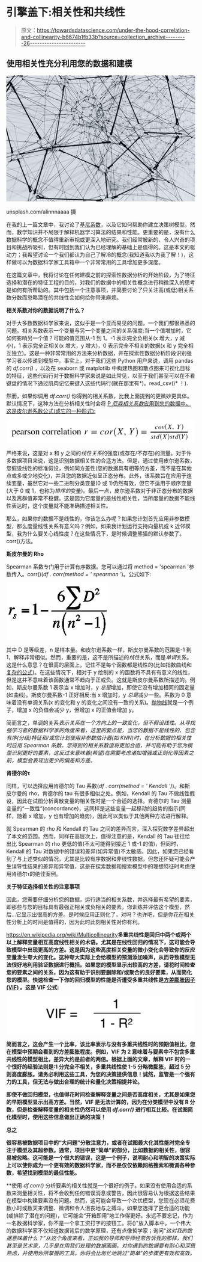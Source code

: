 # 引擎盖下:相关性和共线性

> 原文：<https://towardsdatascience.com/under-the-hood-correlation-and-collinearity-b6674b1fb33b?source=collection_archive---------26----------------------->

## 使用相关性充分利用您的数据和建模

![](img/b3749c7fd6bc1bee5d5e5caa21a1b8a1.png)

unsplash.com/alinnnaaaa 摄

在我的上一篇文章中，我讨论了[基尼系数](/under-the-hood-using-gini-impurity-to-your-advantage-in-decision-tree-classifiers-9be030a650d5)，以及它如何帮助你建立决策树模型。然而，数学知识并不局限于解释机器学习算法的结果和性能。更重要的是，没有什么数据科学的概念不值得重新审视或更深入地研究。我们经常被新的、令人兴奋的项目和挑战所吸引，但有时回到我们认为已经理解的基础上是值得的。这是本文的驱动力；我希望讨论一个我们都认为自己了解冷的概念(我知道我以为我了解！)，这样做可以为数据科学家工具箱中一个非常常用的工具增加更多深度。

在这篇文章中，我将讨论在任何建模之前的探索性数据分析的开始阶段，为了特征选择和潜在的特征工程的目的，对我们的数据中的相关性概念进行稍微深入的思考是如何有所帮助的。其中包括一个注意事项，并简要讨论了只关注高(或低)相关系数分数而忽略潜在的共线性会如何给你带来麻烦。

**相关系数对你的数据说明了什么？**

对于大多数数据科学家来说，这似乎是一个显而易见的问题，一个我们都很熟悉的问题。相关系数表示一个变量与另一个变量之间的关系强度:当一个值增加时，它如何影响另一个值？可能的值范围从-1 到 1。-1 表示完全负相关(x 增大，y 减小)，1 表示完全正相关(x 增大，y 增大)，0 表示完全不相关的数据(x 和 y 完全相互独立)。这是一种非常常用的方法来分析数据，并在探索性数据分析阶段识别强学习者以传递到模型中。事实上，对于我们这些 Python 用户来说，调用 pandas 的 *df.corr()* ，以及在 seaborn 或 matplotlib 中构建热图和散点图来可视化目标的特征，这些代码行对于数据科学家来说是如此常见，以至于我们甚至可以在不看键盘的情况下通过肌肉记忆来键入这些代码行(就在那里有*)。read_csv()* ！).

然而，如果你调用 *df.corr()* 你得到的相关系数，比我上面提到的更微妙更具体。默认情况下，这种方法在分析相关性时会将 [P *厄森相关系数*应用到您的数据中。这是皮尔逊系数公式(或它的一种形式):](https://en.wikipedia.org/wiki/Pearson_correlation_coefficient)

![](img/181e95e771b77279c21fce38a78c4374.png)

严格来说，这是对 x 和 y 之间的*线性关系*的强度(或存在/不存在)的测量。对于许多数据项目来说，这是识别数据相关性的合适方法。但是，通过使用皮尔逊系数，您假设线性的标准假设，例如同方差性(您的数据具有相等的方差，而不是在其他点或多或少地变化)，并且您的数据近似呈正态分布。此外，该系数旨在应用于连续变量，虽然它对一些二进制分类变量(0 或 1)仍然有效，但它不适用于顺序变量(大于 0 或 1，也称为*排序的*变量)。最后一点，皮尔逊系数对于非正态分布的数据以及离群值非常不稳健。这是因为它度量的是线性相关性，当所度量的数据不能线性表达时，这个度量就不能准确描述相关性。

那么，如果你的数据不是线性的，你该怎么办呢？如果您计划首先应用非参数模型，那么度量线性关系有意义吗？例如，如果我计划运行支持向量机或 k 近邻模型，我为什么要关心线性度？在这些情况下，是时候调整熊猫的默认参数了。corr()方法。

**斯皮尔曼的 Rho**

Spearman 系数专门用于计算有序数据。您可以通过将 method = 'spearman '参数传入。corr()(*df . corr(method = ' spearman '*)。公式如下:

![](img/f5385afc18bff5dddacb2240410df105.png)

其中 D 是等级差，n 是样本量。和皮尔逊系数一样，斯皮尔曼系数的范围是-1 到 1，解释非常相似。然而，重要的是，这不是所描述的*线性*关系，而是*单调*关系。这是什么意思？在很高的层面上，记住不是每个函数都是线性的(比如指数曲线和[复杂的公式](https://tutorial.math.lamar.edu/classes/calci/CommonGraphs.aspx))。在这些情况下，相对于 y 绘制的 x 的函数将不具有有意义的线性，但是这并不意味着该函数通常不趋向于正或负。这就是斯皮尔曼系数所描述的。例如，斯皮尔曼系数 1 表示当 x 增加时，y *总是*增加，即使它没有增加相同的固定量(如曲线)。斯皮尔曼系数-1 正好相反:当 x 增加时，y *总是*减少一些。系数为 0 意味着没有单调关系(x 的变化和 y 的变化之间没有一致的关系)。[抛物线](https://saylordotorg.github.io/text_elementary-algebra/s12-05-graphing-parabolas.html)就是一个例子，增加 x 的负值会减少 y，但增加 x 的正值会增加 y。

简而言之，单调的关系*表示关系在一个方向上的一致变化，但不假设线性。从寻找强学习者的数据科学家的角度来看，这里的要点是，当您的数据不是线性的、包含有序(分级)特征和/或您计划使用非参数估计器(如 KNN)时，在分析数据的相关性时应用 Spearman 系数。您得到的相关系数值将更加合适，并可能有助于您为模型识别更好的要素，这反过来意味着(希望)在需要考虑诸如增强或正则化等因素之前，模型会表现出更少的偏差和方差。*

**肯德尔的τ**

同样，可以选择应用肯德尔的 Tau 系数(*df . corr(method = ' Kendall ')*)。和斯皮尔曼的 rho，肯德尔的 tau 有很多相似之处。例如，Kendall 的 Tau 不做线性假设，因此在试图分析离散变量的相关性时是一个合适的选择。肯德尔的 Tau 测量变量的“一致性”(concordance)，这同样是这些变量一起移动的趋势的指示(同样，随着 x 增加，y 也有增加的趋势)，因此可以类似于其他两种方法进行解释。

就 Spearman 的 rho 和 Kendall 的 Tau 之间的差异而言，深入探究数学差异超出了本文的范围。然而，同样在高层次上，值得注意的是，Kendall 的 Tau 往往给出比 Spearman 的 rho 更低的值(不太可能得到接近 1 或-1 的值)，但同时，Kendall 的 Tau 对数据中的错误和差异(如异常值)不太敏感。因此，如果您已经看到了与上述类似的情况，尤其是比较有序数据和非线性数据，但您还怀疑可能会产生误导性结果的差异和异常值，这是在探索数据和搜索模型中的理想特征时考虑使用肯德尔τ的绝佳案例。

**关于特征选择相关性的注意事项**

因此，您需要仔细分析您的数据，运行适当的相关系数，并选择最有希望的要素，即那些与您的目标具有最强正相关或负相关的要素。你训练并评估这个模型，然后…它显示出很高的方差。是时候应用正则化了，对吗？也许吧，但是你花在相关性分析上的时间是值得的，因为此时此刻相关性对你有利。

<https://en.wikipedia.org/wiki/Multicollinearity>**多重共线性是回归中两个或两个以上解释变量相互高度线性相关的术语。尤其是在线性回归的情况下，这可能会导致模型中出现更高的方差。这是因为这些高度相关变量的微小变化会导致你的反应变量发生夸大的变化。这种夸大实际上会给模型的预测添加噪声，从而导致模型无法很好地利用验证数据进行概括。如果您的模型显示出较高的方差，请花时间检查您的要素之间的关系，因为这有助于识别要删除和/或聚合的良好要素，从而简化您的模型。快速检查一下你的回归模型的性能是否遭受多重共线性是[方差膨胀因子(VIF)](https://www.statisticshowto.com/variance-inflation-factor/) 。这是 VIF 公式:**

**![](img/4e7e3c239b6c6832e256407ec3581ad7.png)**

**简而言之，这会产生一个比率，该比率表示与没有多重共线性时的预期值相比，您在模型中预期会看到的方差膨胀程度。例如，VIF 为 2 意味着与要素中不包含多重共线性的模型相比，差异大约是前者的两倍。根据上面的文章，解释 VIF 时的一个很好的经验法则是:1 分完全不相关，多重共线性使 1-5 分略微膨胀，超过 5 分则高度膨胀。请务必利用这些工具，为您的决策提供信息！诚然，监管是一个强有力的工具，但无法与做出合理的统计和量化决策相提并论。**

**即使不做回归模型，也值得花时间检查解释变量之间是否高度相关，尤其是如果您的早期模型显示出高方差。当然，VIF 是无法计算的，因为在分类模型中没有 R 分数，但是检查解释变量的相关性仍然可以使用 *df.corr()* 进行相互比较。在试图简化模型时，使用这些信息做出正确的决策！**

****总之****

**很容易被数据项目中的“大问题”分散注意力，或者在试图最大化其性能时完全专注于模型及其超参数。通常，项目中更“简单”的部分，比如数据的相关性，很容易被忽略。这可能是一个很大的错误，这是一个例子，说明耐心和明智的决策实际上可以使你成为一个更有效的数据科学家，而不是仅仅依赖网格搜索和微调各种参数，希望找到模型的最佳性能。**

**使用 *df.corr()* 分析要素的相关性就是一个很好的例子。如果没有使用合适的系数来测量相关性，将不会收到任何错误消息或警告，因此很容易认为根据这些结果在模型中构建要素没有问题。然而，这可能会导致一个次优模型，您现在必须花费数小时或数天来调整、微调和令人沮丧地与之搏斗，如果您选择了更合适的功能(或排除了潜在的问题)，它可能会“开箱即用”地工作得更好。永远不要忘记，作为一名数据科学家，你不是一个拿工资打字的按钮工。将()"放入脚本中。一个伟大的数据科学家不仅知道数据背后的数学原理，还有点像哲学家；询问“*这对我的数据意味着什么？”*从这个角度来看，正如我的导师和导师经常告诉我的那样，我们甚至是艺术家，几乎是在用我们处理的数据画画。对你遇到的数据要有耐心和深思熟虑，并使用你所掌握的工具，你将会比匆忙地跳过“简单”的步骤更有效和高效。**
